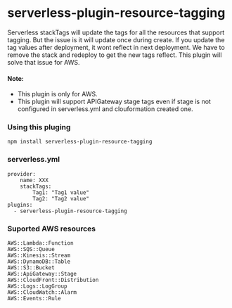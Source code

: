 # serverless-plugin-resource-tagging

Serverless stackTags will update the tags for all the resources that support tagging. But the issue is it will update once during create. If you update the tag values after deployment, it wont reflect in next deployment.
We have to remove the stack and redeploy to get the new tags reflect. This plugin will solve that issue for AWS.

#### Note: 
 - This plugin is only for AWS.
 - This plugin will support APIGateway stage tags even if stage is not configured in serverless.yml and clouformation created one. 

### Using this pluging
```
npm install serverless-plugin-resource-tagging
```

### serverless.yml
```
provider:
    name: XXX
    stackTags:
        Tag1: "Tag1 value"
        Tag2: "Tag2 value"
plugins:
  - serverless-plugin-resource-tagging
```
    
### Suported AWS resources
```
AWS::Lambda::Function
AWS::SQS::Queue
AWS::Kinesis::Stream
AWS::DynamoDB::Table
AWS::S3::Bucket
AWS::ApiGateway::Stage
AWS::CloudFront::Distribution
AWS::Logs::LogGroup
AWS::CloudWatch::Alarm
AWS::Events::Rule
```

